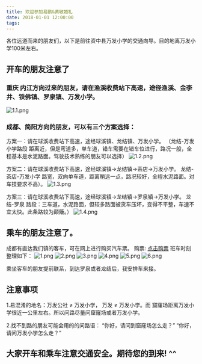 ```yaml
---
title: 欢迎参加易鹏&黄敏婚礼
date: 2018-01-01 12:00:00
tags:
---
```


各位远道而来的朋友们，以下是前往资中县万发小学的交通向导。目的地离万发小学100米左右。
## 开车的朋友注意了

### 重庆 内江方向过来的朋友，请在渔溪收费站下高速，途径渔溪、金李井、铁佛镇、罗泉镇、万发小学。
![1.1.png](https://i.loli.net/2018/12/27/5c246c13192cc.png)

### 成都、简阳方向的朋友，可以有三个方案选择：
方案一：请在球溪收费站下高速，途经球溪镇、龙结镇、万发小学。
（龙结-万发小学路段 距离近，但是弯道多，单车道，错车需要在错车位进行，路况一般，全程基本是水泥路面。驾驶技术熟练的朋友可以选择）
![1.2.png](https://i.loli.net/2018/12/26/5c22efb61ac11.png)

方案二：请在球溪收费站下高速，途经球溪镇->龙结镇->茶店->万发小学。
龙结-茶店-万发小学 路宽，双向单车道，距离稍远一点，路况较好，全程水泥路面。对车技要求不高）。
![1.3.png](https://i.loli.net/2018/12/26/5c22efb618c10.png)

方案三：请在球溪收费站下高速，途经球溪镇->龙结镇->罗泉镇->万发小学。
龙结-罗泉 路段：三车道，水泥路面，但较多路面被货车压坏，变得不平整，车速不宜太快。此条路较为颠簸。）
![1.4.png](https://i.loli.net/2018/12/26/5c22efb630594.png)

## 乘车的朋友注意了。
成都有直达我们镇的客车，可在网上进行购买汽车票。
购票: [点击购票](https://www.scqckypw.com/query/searchTicket.html?cityId=255&cityName=成都市&targetName=罗泉&searchDate=2018-12-31)
班车时刻整理如下：
![1.png](https://i.loli.net/2018/12/26/5c22ec924f699.png)
![2.png](https://i.loli.net/2018/12/26/5c22ed912733b.png)
![3.png](https://i.loli.net/2018/12/26/5c22ed9127b56.png)
![4.png](https://i.loli.net/2018/12/26/5c22ed91426d1.png)
![5.png](https://i.loli.net/2018/12/26/5c22ed9159ebd.png)
![6.png](https://i.loli.net/2018/12/26/5c22ed915a3fe.png)

乘坐客车的朋友提前联系，到达罗泉或者龙结后，我安排车来接。

## 注意事项
1.易混淆的地名：万发公社 ≠ 万发小学， 万发 ≠ 万发小学。而 窟窿场距离万发小学很近一公里左右。所以问路尽量问窟窿场或者万发小学。

2.找不到路的朋友可能会用的的问路语：
“你好，请问到窟窿场怎么走？”
“你好，请问万发小学怎么走？”

## 大家开车和乘车注意交通安全。期待您的到来! ^^

<!--  
## Quick Start

### Create a new post

``` bash
$ hexo new "My New Post"
```

More info: [Writing](https://hexo.io/docs/writing.html)

### Run server

``` bash
$ hexo server
```

More info: [Server](https://hexo.io/docs/server.html)

### Generate static files

``` bash
$ hexo generate
```

More info: [Generating](https://hexo.io/docs/generating.html)

### Deploy to remote sites

``` bash
$ hexo deploy
```

More info: [Deployment](https://hexo.io/docs/deployment.html)
-->
